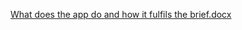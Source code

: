 [What does the app do and how it fulfils the brief.docx](https://github.com/hamza25540/fantasy-football/files/9905358/What.does.the.app.do.and.how.it.fulfils.the.brief.docx)
